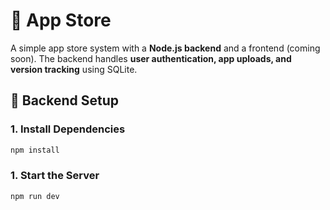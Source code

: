 # 📱 App Store

A simple app store system with a **Node.js backend** and a frontend (coming soon). The backend handles **user authentication, app uploads, and version tracking** using SQLite.

## 🚀 Backend Setup
### **1️. Install Dependencies**
```sh
npm install
```
### **1️. Start the Server**
```sh
npm run dev
```
